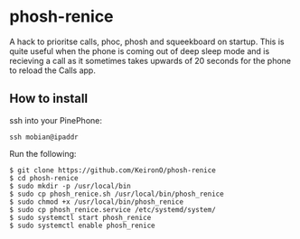 # phosh-renice

A hack to prioritse calls, phoc, phosh and squeekboard on startup. This is quite useful when the phone is coming out of deep sleep mode and is recieving a call as it sometimes takes upwards of 20 seconds for the phone to reload the Calls app.

## How to install

ssh into your PinePhone:

```
ssh mobian@ipaddr
```

Run the following:

```
$ git clone https://github.com/KeironO/phosh-renice
$ cd phosh-renice
$ sudo mkdir -p /usr/local/bin
$ sudo cp phosh_renice.sh /usr/local/bin/phosh_renice
$ sudo chmod +x /usr/local/bin/phosh_renice
$ sudo cp phosh_renice.service /etc/systemd/system/
$ sudo systemctl start phosh_renice
$ sudo systemctl enable phosh_renice
```


